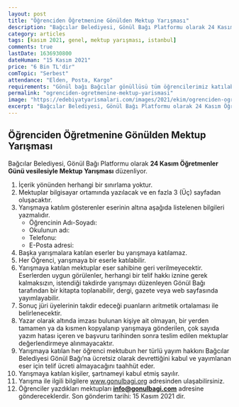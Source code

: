```yaml
---
layout: post
title: "Öğrenciden Öğretmenine Gönülden Mektup Yarışması"
description: "Bağcılar Belediyesi, Gönül Bağı Platformu olarak 24 Kasım Öğretmenler Günü Mektup Yarışması düzenliyor."
category: articles
tags: [kasım 2021, genel, mektup yarışması, istanbul]
comments: true
lastDate: 1636930800 
dateHuman: "15 Kasım 2021"
price: "6 Bin TL'dir"
comTopic: "Serbest"
attendance: "Elden, Posta, Kargo"
requirements: "Gönül bağı Bağcılar gönüllüsü tüm öğrencilerimiz katılabilir"
permalink: "ogrenciden-ogretmenine-mektup-yarismasi"
image: "https://edebiyatyarismalari.com/images/2021/ekim/ogrenciden-ogretmenine-gonulden-mektup-yarismasi.jpg"
excerpt: "Bağcılar Belediyesi, Gönül Bağı Platformu olarak 24 Kasım Öğretmenler Günü Mektup Yarışması düzenliyor."
---
```


## Öğrenciden Öğretmenine Gönülden Mektup Yarışması
Bağcılar Belediyesi, Gönül Bağı Platformu olarak **24 Kasım Öğretmenler Günü vesilesiyle Mektup Yarışması** düzenliyor.  

1. İçerik yönünden herhangi bir sınırlama yoktur.
2. Mektuplar bilgisayar ortamında yazılacak ve en fazla 3 (Üç) sayfadan oluşacaktır.
3. Yarışmaya katılım gösterenler eserinin altına aşağıda listelenen bilgileri yazmalıdır.
    - Öğrencinin Adı-Soyadı:
    - Okulunun adı:
    - Telefonu:
    - E-Posta adresi:
4. Başka yarışmalara katılan eserler bu yarışmaya katılamaz.
5. Her Öğrenci, yarışmaya bir eserle katılabilir.
6. Yarışmaya katılan mektuplar eser sahibine geri verilmeyecektir. Eserlerden uygun görülenler, herhangi bir telif hakkı iznine gerek kalmaksızın, istendiği takdirde yarışmayı düzenleyen Gönül Bağı tarafından bir kitapta toplanabilir, dergi, gazete veya web sayfasında yayımlayabilir.
7. Sonuç jüri üyelerinin takdir edeceği puanların aritmetik ortalaması ile belirlenecektir.
8. Yazar olarak altında imzası bulunan kişiye ait olmayan, bir yerden tamamen ya da kısmen kopyalanıp yarışmaya gönderilen, çok sayıda yazım hatası içeren ve başvuru tarihinden sonra teslim edilen mektuplar değerlendirmeye alınmayacaktır.
9. Yarışmaya katılan her öğrenci mektubun her türlü yayım hakkını Bağcılar Belediyesi Gönül Bağı’na ücretsiz olarak devrettiğini kabul ve yayımlanan eser için telif ücreti almayacağını taahhüt eder.
10. Yarışmaya katılan kişiler, şartnameyi kabul etmiş sayılır.
11. Yarışma ile ilgili bilgilere www.gonulbagi.org adresinden ulaşabilirsiniz.
12. Öğrenciler yazdıkları mektupları **info@gonulbagi.com** adresine göndereceklerdir. Son gönderim tarihi: 15 Kasım 2021 dir.  

